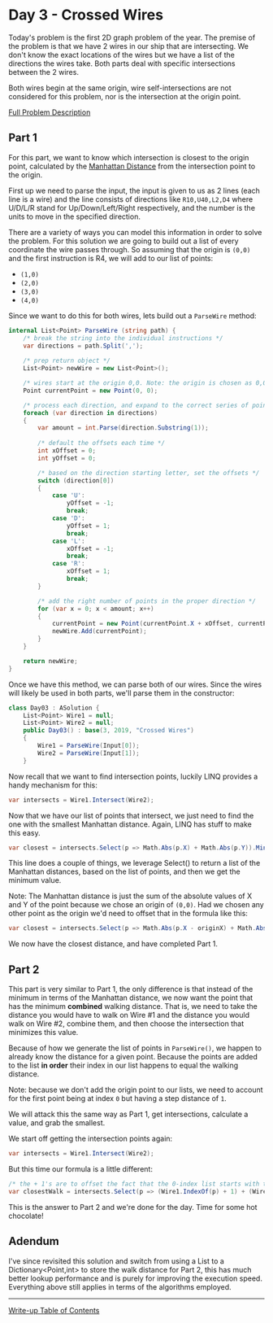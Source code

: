 ﻿# Day 3 - Crossed Wires

Today's problem is the first 2D graph problem of the year. The premise of the problem is that we have 2 wires in our ship that are intersecting. We don't know the exact locations of the wires but we have a list of the directions the wires take. Both parts deal with specific intersections between the 2 wires.

Both wires begin at the same origin, wire self-intersections are not considered for this problem, nor is the intersection at the origin point.

[Full Problem Description](https://adventofcode.com/2019/day/3)

## Part 1

For this part, we want to know which intersection is closest to the origin point, calculated by the [Manhattan Distance](https://en.wikipedia.org/wiki/Taxicab_geometry) from the intersection point to the origin.

First up we need to parse the input, the input is given to us as 2 lines (each line is a wire) and the line consists of directions like `R10,U40,L2,D4` where U/D/L/R stand for Up/Down/Left/Right respectively, and the number is the units to move in the specified direction.

There are a variety of ways you can model this information in order to solve the problem. For this solution we are going to build out a list of every coordinate the wire passes through. So assuming that the origin is `(0,0)` and the first instruction is R4, we will add to our list of points:

- `(1,0)`
- `(2,0)`
- `(3,0)`
- `(4,0)`

Since we want to do this for both wires, lets build out a `ParseWire` method:

```c#
internal List<Point> ParseWire (string path) {
    /* break the string into the individual instructions */
    var directions = path.Split(',');
    
    /* prep return object */
    List<Point> newWire = new List<Point>();

    /* wires start at the origin 0,0. Note: the origin is chosen as 0,0 for ease of Manhattan distance calcs */
    Point currentPoint = new Point(0, 0);

    /* process each direction, and expand to the correct series of points */
    foreach (var direction in directions)
    {
        var amount = int.Parse(direction.Substring(1));
        
        /* default the offsets each time */
        int xOffset = 0;
        int yOffset = 0;

        /* based on the direction starting letter, set the offsets */
        switch (direction[0])
        {
            case 'U':
                yOffset = -1;
                break;
            case 'D':
                yOffset = 1;
                break;
            case 'L':
                xOffset = -1;
                break;
            case 'R':
                xOffset = 1;
                break;
        }

        /* add the right number of points in the proper direction */
        for (var x = 0; x < amount; x++)
        {
            currentPoint = new Point(currentPoint.X + xOffset, currentPoint.Y + yOffset);
            newWire.Add(currentPoint);
        }
    }

    return newWire;
}
```

Once we have this method, we can parse both of our wires. Since the wires will likely be used in both parts, we'll parse them in the constructor:

```c#
class Day03 : ASolution {
    List<Point> Wire1 = null;
    List<Point> Wire2 = null;
    public Day03() : base(3, 2019, "Crossed Wires")
    {
        Wire1 = ParseWire(Input[0]);
        Wire2 = ParseWire(Input[1]);
    }
```

Now recall that we want to find intersection points, luckily LINQ provides a handy mechanism for this:

```c#
var intersects = Wire1.Intersect(Wire2);
```

Now that we have our list of points that intersect, we just need to find the one with the smallest Manhattan distance. Again, LINQ has stuff to make this easy.

```c#
var closest = intersects.Select(p => Math.Abs(p.X) + Math.Abs(p.Y)).Min();
```

This line does a couple of things, we leverage Select() to return a list of the Manhattan distances, based on the list of points, and then we get the minimum value.

Note: The Manhattan distance is just the sum of the absolute values of X and Y of the point because we chose an origin of `(0,0)`. Had we chosen any other point as the origin we'd need to offset that in the formula like this:

```c#
var closest = intersects.Select(p => Math.Abs(p.X - originX) + Math.Abs(p.Y - originY)).Min();
```

We now have the closest distance, and have completed Part 1.

## Part 2

This part is very similar to Part 1, the only difference is that instead of the minimum in terms of the Manhattan distance, we now want the point that has the minimum **combined** walking distance. That is, we need to take the distance you would have to walk on Wire #1 and the distance you would walk on Wire #2, combine them, and then choose the intersection that minimizes this value.

Because of how we generate the list of points in `ParseWire()`, we happen to already know the distance for a given point. Because the points are added to the list **in order** their index in our list happens to equal the walking distance.

Note: because we don't add the origin point to our lists, we need to account for the first point being at index `0` but having a step distance of `1`.

We will attack this the same way as Part 1, get intersections, calculate a value, and grab the smallest.

We start off getting the intersection points again:

```c#
var intersects = Wire1.Intersect(Wire2);
```
But this time our formula is a little different:

```c#
/* the + 1's are to offset the fact that the 0-index list starts with the first step length of 1 */
var closestWalk = intersects.Select(p => (Wire1.IndexOf(p) + 1) + (Wire2.IndexOf(p) + 1)).Min();
```

This is the answer to Part 2 and we're done for the day. Time for some hot chocolate!

## Adendum 

I've since revisited this solution and switch from using a List<Point> to a Dictionary<Point,int> to store the walk distance for Part 2, this has much better lookup performance and is purely for improving the execution speed. Everything above still applies in terms of the algorithms employed.

------
[Write-up Table of Contents](../../../README.md)
